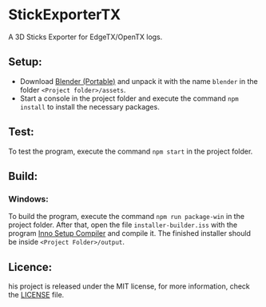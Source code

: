 # StickExporterTX

A 3D Sticks Exporter for EdgeTX/OpenTX logs.

## Setup:
- Download [Blender (Portable)](https://www.blender.org/download) and unpack it with the name `blender` in the folder `<Project folder>/assets`.
- Start a console in the project folder and execute the command `npm install` to install the necessary packages.

## Test:
To test the program, execute the command `npm start` in the project folder.

## Build:

### Windows:
To build the program, execute the command `npm run package-win` in the project folder.
After that, open the file `installer-builder.iss` with the program [Inno Setup Compiler](https://jrsoftware.org/isdl.php#stable) and compile it.
The finished installer should be inside `<Project Folder>/output`.

## Licence:
his project is released under the MIT license, for more information, check the [LICENSE](LICENSE.md) file.
